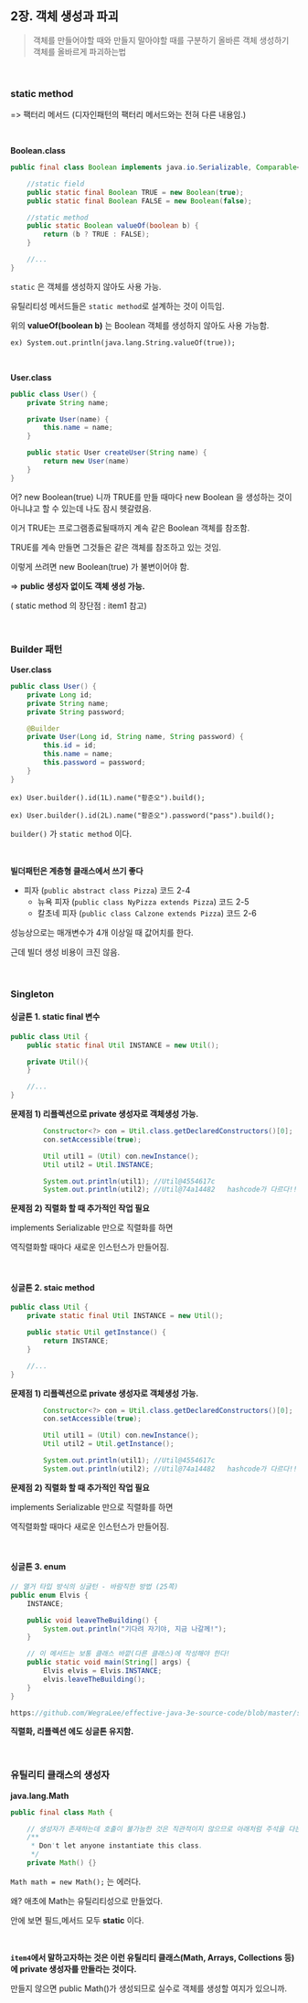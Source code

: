 
## 2장. 객체 생성과 파괴

>객체를 만들어야할 때와 만들지 말아야할 때를 구분하기
올바른 객체 생성하기
객체를 올바르게 파괴하는법

&nbsp;

### static method

=> 팩터리 메서드 (디자인패턴의 팩터리 메서드와는 전혀 다른 내용임.)

&nbsp;

**Boolean.class**
```java
public final class Boolean implements java.io.Serializable, Comparable<Boolean> {

    //static field
    public static final Boolean TRUE = new Boolean(true);
    public static final Boolean FALSE = new Boolean(false);

    //static method
    public static Boolean valueOf(boolean b) {
        return (b ? TRUE : FALSE);
    }

    //...
}
```

`static` 은 객체를 생성하지 않아도 사용 가능.

유틸리티성 메서드들은 `static method`로 설계하는 것이 이득임.

위의 **valueOf(boolean b)** 는 Boolean 객체를 생성하지 않아도 사용 가능함.

`ex) System.out.println(java.lang.String.valueOf(true));`

&nbsp;

**User.class**
```java
public class User() {
    private String name;

    private User(name) {
        this.name = name;
    }

    public static User createUser(String name) {
        return new User(name)
    }
}
```

어? new Boolean(true) 니까 TRUE를 만들 때마다 new Boolean 을 생성하는 것이 아니냐고 할 수 있는데 나도 잠시 헷갈렸음. 

이거 TRUE는 프로그램종료될때까지 계속 같은 Boolean 객체를 참조함. 

TRUE를 계속 만들면 그것들은 같은 객체를 참조하고 있는 것임.

이렇게 쓰려면 new Boolean(true) 가 불변이어야 함.

=> **public 생성자 없이도 객체 생성 가능.**

( static method 의 장단점 : item1 참고)

&nbsp;
&nbsp;

### Builder 패턴

**User.class**
```java
public class User() {
    private Long id;
    private String name;
    private String password;

    @Builder
    private User(Long id, String name, String password) {
        this.id = id;
        this.name = name;
        this.password = password;
    }
}
```

`ex) User.builder().id(1L).name("황준오").build();`

`ex) User.builder().id(2L).name("황준오").password("pass").build();`

`builder()` 가 `static method` 이다.

&nbsp;

**빌더패턴은 계층형 클래스에서 쓰기 좋다**

- 피자 (`public abstract class Pizza`) 코드 2-4
    + 뉴욕 피자 (`public class NyPizza extends Pizza`) 코드 2-5
    + 칼초네 피자 (`public class Calzone extends Pizza`) 코드 2-6

성능상으로는 매개변수가 4개 이상일 때 값어치를 한다.

근데 빌더 생성 비용이 크진 않음.

&nbsp;
&nbsp;

### Singleton

#### 싱글톤 1. static final 변수

```java
public class Util {
    public static final Util INSTANCE = new Util();

    private Util(){
    }

    //...
}
```

**문제점 1) 리플렉션으로 private 생성자로 객체생성 가능.**
```java
        Constructor<?> con = Util.class.getDeclaredConstructors()[0];
        con.setAccessible(true);

        Util util1 = (Util) con.newInstance();
        Util util2 = Util.INSTANCE;

        System.out.println(util1); //Util@4554617c
        System.out.println(util2); //Util@74a14482   hashcode가 다르다!!
```

**문제점 2) 직렬화 할 때 추가적인 작업 필요**

implements Serializable 만으로 직렬화를 하면

역직렬화할 때마다 새로운 인스턴스가 만들어짐.

&nbsp;

#### 싱글톤 2. staic method

```java
public class Util {
    private static final Util INSTANCE = new Util();

    public static Util getInstance() {
        return INSTANCE;
    }

    //...
}
```

**문제점 1) 리플렉션으로 private 생성자로 객체생성 가능.**
```java
        Constructor<?> con = Util.class.getDeclaredConstructors()[0];
        con.setAccessible(true);

        Util util1 = (Util) con.newInstance();
        Util util2 = Util.getInstance();

        System.out.println(util1); //Util@4554617c
        System.out.println(util2); //Util@74a14482   hashcode가 다르다!!
```

**문제점 2) 직렬화 할 때 추가적인 작업 필요**

implements Serializable 만으로 직렬화를 하면

역직렬화할 때마다 새로운 인스턴스가 만들어짐.

&nbsp;

#### 싱글톤 3. enum

```java
// 열거 타입 방식의 싱글턴 - 바람직한 방법 (25쪽)
public enum Elvis {
    INSTANCE;

    public void leaveTheBuilding() {
        System.out.println("기다려 자기야, 지금 나갈께!");
    }

    // 이 메서드는 보통 클래스 바깥(다른 클래스)에 작성해야 한다!
    public static void main(String[] args) {
        Elvis elvis = Elvis.INSTANCE;
        elvis.leaveTheBuilding();
    }
}

https://github.com/WegraLee/effective-java-3e-source-code/blob/master/src/effectivejava/chapter2/item3/enumtype/Elvis.java
```

**직렬화, 리플렉션 에도 싱글톤 유지함.**

&nbsp;
&nbsp;

### 유틸리티 클래스의 생성자

**java.lang.Math**
```java
public final class Math {

    // 생성자가 존재하는데 호출이 불가능한 것은 직관적이지 않으므로 아래처럼 주석을 다는 것이 좋음.
    /**
     * Don't let anyone instantiate this class.
     */
    private Math() {}
```

`Math math = new Math();` 는 에러다.

왜? 애초에 Math는 유틸리티성으로 만들었다.

안에 보면 필드,메서드 모두 **static** 이다.

&nbsp;

**`item4`에서 말하고자하는 것은 이런 유틸리티 클래스(Math, Arrays, Collections 등)에 private 생성자를 만들라는 것이다.**

만들지 않으면 public Math()가 생성되므로 실수로 객체를 생성할 여지가 있으니까.

&nbsp;
&nbsp;


